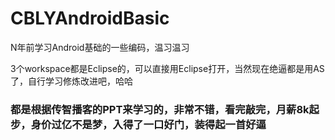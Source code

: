 # CBLYAndroidBasic
N年前学习Android基础的一些编码，温习温习

3个workspace都是Eclipse的，可以直接用Eclipse打开，当然现在绝逼都是用AS了，自行学习修炼改进吧，哈哈

### 都是根据传智播客的PPT来学习的，非常不错，看完敲完，月薪8k起步，身价过亿不是梦，入得了一口好门，装得起一首好逼
